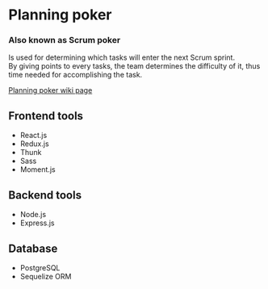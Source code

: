 # Planning poker

### Also known as Scrum poker

Is used for determining which tasks will enter the next Scrum sprint. <br>
By giving points to every tasks, the team determines the difficulty of it, thus time needed for accomplishing the task.

[Planning poker wiki page](https://en.wikipedia.org/wiki/Planning_poker)

## Frontend tools
* React.js
* Redux.js
* Thunk
* Sass
* Moment.js

## Backend tools
* Node.js
* Express.js

## Database
* PostgreSQL
* Sequelize ORM

